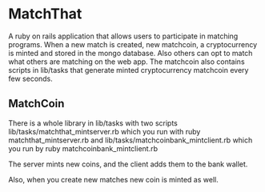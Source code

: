 <h1>MatchThat</h1>
A ruby on rails application that allows users to participate in matching programs.  When a new match is created, new matchcoin, a cryptocurrency is minted and stored in the mongo database. Also others can opt to match what others are matching on the web app.  The matchcoin also contains scripts in lib/tasks that generate minted cryptocurrency matchcoin every few seconds.  


<h2>MatchCoin</h2>
There is a whole library in lib/tasks with two scripts
lib/tasks/matchthat_mintserver.rb
which you run with 
ruby matchthat_mintserver.rb
and
lib/tasks/matchcoinbank_mintclient.rb
which you run by 
ruby matchcoinbank_mintclient.rb

The server mints new coins, and the client adds them to the bank wallet.  

Also, when you create new matches new coin is minted as well.
